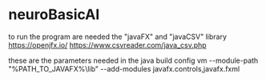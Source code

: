 # neuroBasicAI

to run the program are needed the "javaFX" and "javaCSV" library
https://openjfx.io/
https://www.csvreader.com/java_csv.php

these are the parameters needed in the java build config vm
--module-path "%PATH_TO_JAVAFX%\lib" --add-modules javafx.controls,javafx.fxml
